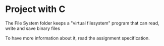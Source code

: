# Project with C

The File System folder keeps a "virtual filesystem" program that can read, write and save binary files

To have more information about it, read the assignment specification.